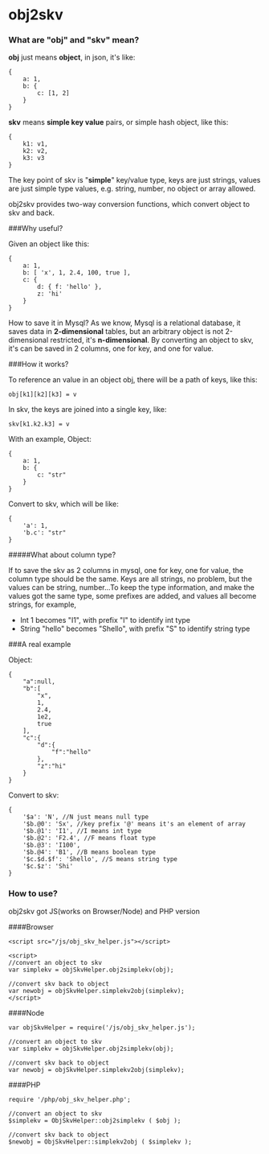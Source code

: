 obj2skv
============

### What are "obj" and "skv" mean?

**obj** just means **object**, in json, it's like:

	{ 	
		a: 1, 
		b: {
			c: [1, 2]
		}
	}

**skv** means **simple key value** pairs, or simple hash object, like this:

	{
		k1: v1,
		k2: v2,
		k3: v3
	}

The key point of skv is "**simple**" key/value type, keys are just strings, values are just simple type values, e.g. string, number, no object or array allowed.

obj2skv provides two-way conversion functions, which convert object to skv and back.

###Why useful?

Given an object like this:

	{
		a: 1,
		b: [ 'x', 1, 2.4, 100, true ],
		c: { 
			d: { f: 'hello' },
			z: 'hi' 
		} 
	}

How to save it in Mysql? As we know, Mysql is a relational database, it saves data in **2-dimensional** tables, but an arbitrary object is not 2-dimensional restricted, it's **n-dimensional**. By converting an object to skv, it's can be saved in 2 columns, one for key, and one for value.

###How it works?

To reference an value in an object obj, there will be a path of keys, like this:

	obj[k1][k2][k3] = v 

In skv, the keys are joined into a single key, like:

	skv[k1.k2.k3] = v

With an example, Object:

	{ 	
		a: 1, 
		b: {
			c: "str"
		}
	}

Convert to skv, which will be like: 

	{ 
		'a': 1, 
		'b.c': "str"
	}


#####What about column type?

If to save the skv as 2 columns in mysql, one for key, one for value, the column type should be the same. Keys are all strings, no problem, but the values can be string, number...To keep the type information, and make the values got the same type, some prefixes are added, and values all become strings, for example, 


- Int 1 becomes "I1", with prefix "I" to identify int type
- String "hello" becomes "Shello", with prefix "S" to identify string type


###A real example

Object: 

	{
	    "a":null,
	    "b":[
	        "x",
	        1,
	        2.4,
	        1e2,
	        true
	    ],
	    "c":{
	        "d":{
	            "f":"hello"
	        },
	        "z":"hi"
	    }
	}

Convert to skv:

	{ 
		'$a': 'N', //N just means null type
		'$b.@0': 'Sx', //key prefix '@' means it's an element of array
		'$b.@1': 'I1', //I means int type
		'$b.@2': 'F2.4', //F means float type
		'$b.@3': 'I100',
		'$b.@4': 'B1', //B means boolean type
		'$c.$d.$f': 'Shello', //S means string type
		'$c.$z': 'Shi'
	}

### How to use?

obj2skv got JS(works on Browser/Node) and PHP version

####Browser

	<script src="/js/obj_skv_helper.js"></script>

	<script>
	//convert an object to skv
	var simplekv = objSkvHelper.obj2simplekv(obj);

	//convert skv back to object
	var newobj = objSkvHelper.simplekv2obj(simplekv);
	</script>

####Node

	var objSkvHelper = require('/js/obj_skv_helper.js');
	
	//convert an object to skv
	var simplekv = objSkvHelper.obj2simplekv(obj);

	//convert skv back to object
	var newobj = objSkvHelper.simplekv2obj(simplekv);

####PHP

	require '/php/obj_skv_helper.php';

	//convert an object to skv
	$simplekv = ObjSkvHelper::obj2simplekv ( $obj );
	
	//convert skv back to object
	$newobj = ObjSkvHelper::simplekv2obj ( $simplekv );
